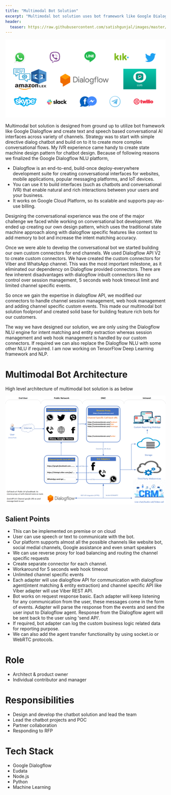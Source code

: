 ```yaml
---
title: "Multimodal Bot Solution"
excerpt: "Multimodal bot solution uses bot framework like Google Dialogflow and custom designed adapters to publish bot across variety of channels"
header:
  teaser: https://raw.githubusercontent.com/satishgunjal/images/master/Multimodal_Bot_Solution_Header.png
---
```


![Multimodal_Bot_Solution_Header](https://raw.githubusercontent.com/satishgunjal/images/master/Multimodal_Bot_Solution_Header.png)


Multimodal bot solution is designed from ground up to utilize bot framework like Google Dialogflow and create text and speech based conversational AI interfaces across variety of channels. Strategy was to start with simple directive dialog chatbot and build on to it to create more complex conversational flows. My IVR experience came handy to create state machine design pattern for chatbot design. Because of following reasons we finalized the Google Dialogflow NLU platform,
* Dialogflow is an end-to-end, build-once deploy-everywhere development suite for creating conversational interfaces for websites, mobile applications, popular messaging platforms, and IoT devices.
* You can use it to build interfaces (such as chatbots and conversational IVR) that enable natural and rich interactions between your users and your business.
* It works on Google Cloud Platform, so its scalable and supports pay-as-use billing.

Designing the conversational experience was the one of the major challenge we faced while working on conversational bot development. We ended up creating our own design pattern, which uses the traditional state machine approach along with dialogflow specific features like context to add memory to bot and increase the intent matching accuracy.

Once we were able to develop the conversational bot we started building our own custom connectors for end channels. We used Dialogflow API V2 to create custom connectors. We have created the custom connectors for Viber and WhatsApp channel. This was the most important milestone, as it eliminated our dependency on Dialogflow provided connectors. There are few inherent disadvantages with dialogflow inbuilt  connectors like no control over session management, 5 seconds web hook timeout limit and limited channel specific events.

So once we gain the expertise in dialogflow API, we modified our connectors to handle channel session management, web hook management and adding channel specific custom events.
This made our multimodal bot solution foolproof and created solid base for building feature rich bots for our customers. 

The way we have designed our solution, we are only using the Dialogflow NLU engine for intent matching and entity extraction whereas session management and web hook management is handled by our custom connectors. If required we can also replace the Dialogflow NLU with some other NLU if required. I am now working on TensorFlow Deep Learning framework and NLP.

# Multimodal Bot Architecture
High level architecture of multimodal bot solution is as below

![Multimodal_Bot_Solution_Architecture](https://raw.githubusercontent.com/satishgunjal/images/master/Multimodal_Bot_Solution_Architecture.png)

## Salient Points 
* This can be implemented on premise or on cloud
* User can use speech or text to communicate with the bot.
* Our platform supports almost all the possible channels like website bot, social medial channels, Google assistance and even smart speakers
* We can use reverse proxy for load balancing and routing the channel specific requests
* Create separate connector for each channel.
* Workaround for 5 seconds web hook timeout
* Unlimited channel specific events
* Each adapter will use dialogflow API for communication with dialogflow agent(intent matching & entity extraction) and channel specific API like Viber adapter will use Viber REST API.
* Bot works on request response basic. Each adapter will keep listening for any communication from the user, these messages come in the form of events. Adapter will parse the response from the events and send the user input to Dialogflow agent. Response from the Dialogflow agent will be sent back to the user using 'send API'. 
* If required, bot adapter can log the custom business logic related data for reporting purpose. 
* We can also add the agent transfer functionality by using socket.io or WebRTC protocols.

# Role
* Architect & product owner
* Individual contributor and manager

# Responsibilities
* Design and develop the chatbot solution and lead the team
* Lead the chatbot projects and POC
* Partner collaboration
* Responding to RFP

# Tech Stack
* Google Dialogflow
* Eudata
* Node.js
* Python
* Machine Learning
